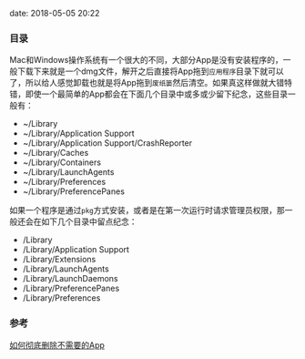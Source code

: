 date: 2018-05-05 20:22

### 目录

Mac和Windows操作系统有一个很大的不同，大部分App是没有安装程序的，一般下载下来就是一个dmg文件，解开之后直接将App拖到`应用程序`目录下就可以了，所以给人感觉卸载也就是将App拖到`废纸篓`然后清空。如果真这样做就大错特错，即使一个最简单的App都会在下面几个目录中或多或少留下纪念，这些目录一般有：

- ~/Library
- ~/Library/Application Support
- ~/Library/Application Support/CrashReporter
- ~/Library/Caches
- ~/Library/Containers
- ~/Library/LaunchAgents
- ~/Library/Preferences
- ~/Library/PreferencePanes

如果一个程序是通过`pkg`方式安装，或者是在第一次运行时请求管理员权限，那一般还会在如下几个目录中留点纪念：

- /Library
- /Library/Application Support
- /Library/Extensions
- /Library/LaunchAgents
- /Library/LaunchDaemons
- /Library/PreferencePanes
- /Library/Preferences

### 参考

[如何彻底删除不需要的App](https://segmentfault.com/a/1190000005035742)

 

